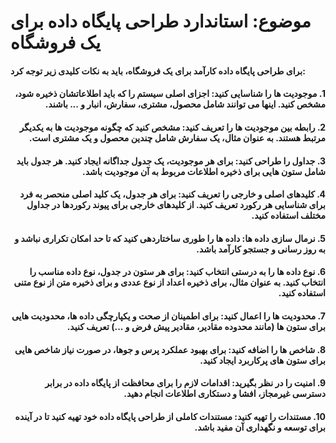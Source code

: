 # موضوع: استاندارد طراحی پایگاه داده برای یک فروشگاه
<h4> برای طراحی پایگاه داده کارآمد برای یک فروشگاه، باید به نکات کلیدی زیر توجه کرد:</h4>
<h4 dir="rtl"> 1. موجودیت ها را شناسایی کنید: اجزای اصلی سیستم را که باید اطلاعاتشان ذخیره شود، مشخص کنید. اینها می توانند شامل محصول، مشتری، سفارش، انبار و ... باشند.
</h4>
<h4 dir="rtl">2. رابطه بین موجودیت ها را تعریف کنید: مشخص کنید که چگونه موجودیت ها به یکدیگر مرتبط هستند. به عنوان مثال، یک سفارش شامل چندین محصول و یک مشتری است.
</h4>
<h4 dir="rtl">3. جداول را طراحی کنید: برای هر موجودیت، یک جدول جداگانه ایجاد کنید. هر جدول باید شامل ستون هایی برای ذخیره اطلاعات مربوط به آن موجودیت باشد.
</h4>
<h4 dir="rtl">4. کلیدهای اصلی و خارجی را تعریف کنید: برای هر جدول، یک کلید اصلی منحصر به فرد برای شناسایی هر رکورد تعریف کنید. از کلیدهای خارجی برای پیوند رکوردها در جداول مختلف استفاده کنید.
</h4>
<h4 dir="rtl">5. نرمال سازی داده ها: داده ها را طوری ساختاردهی کنید که تا حد امکان تکراری نباشد و به روز رسانی و جستجو کارآمد باشد.
</h4>
<h4 dir="rtl">6. نوع داده ها را به درستی انتخاب کنید: برای هر ستون در جدول، نوع داده مناسب را انتخاب کنید. به عنوان مثال، برای ذخیره اعداد از نوع عددی و برای ذخیره متن از نوع متنی استفاده کنید.
</h4>
<h4 dir="rtl">7. محدودیت ها را اعمال کنید: برای اطمینان از صحت و یکپارچگی داده ها، محدودیت هایی برای ستون ها (مانند محدوده مقادیر، مقادیر پیش فرض و ...) تعریف کنید.
</h4>
<h4 dir="rtl">8. شاخص ها را اضافه کنید: برای بهبود عملکرد پرس و جوها، در صورت نیاز شاخص هایی برای ستون های پرکاربرد ایجاد کنید.
</h4>
<h4 dir="rtl">9. امنیت را در نظر بگیرید: اقدامات لازم را برای محافظت از پایگاه داده در برابر دسترسی غیرمجاز، افشا و دستکاری اطلاعات انجام دهید.
</h4>
<h4 dir="rtl">10. مستندات را تهیه کنید: مستندات کاملی از طراحی پایگاه داده خود تهیه کنید تا در آینده برای توسعه و نگهداری آن مفید باشد.
</h4>
